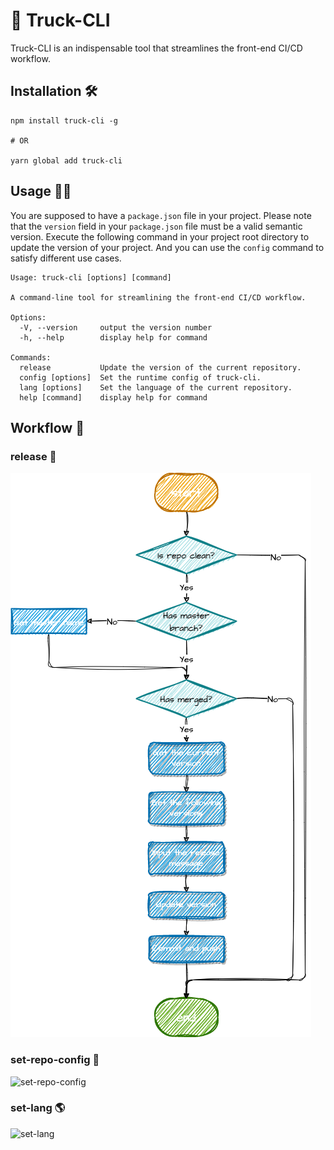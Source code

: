 # 🎡 Truck-CLI

Truck-CLI is an indispensable tool that streamlines the front-end CI/CD workflow.

## Installation 🛠

```
npm install truck-cli -g

# OR

yarn global add truck-cli
```

## Usage 👨‍💻

You are supposed to have a `package.json` file in your project. Please note that the `version` field in your `package.json` file must be a valid semantic version. Execute the following command in your project root directory to update the version of your project. And you can use the `config` command to satisfy different use cases.

```
Usage: truck-cli [options] [command]

A command-line tool for streamlining the front-end CI/CD workflow.

Options:
  -V, --version     output the version number
  -h, --help        display help for command

Commands:
  release           Update the version of the current repository.
  config [options]  Set the runtime config of truck-cli.
  lang [options]    Set the language of the current repository.
  help [command]    display help for command
```

## Workflow 🧫

### release 🎉

![release](./src/assets/release.png)

### set-repo-config 🔧

![set-repo-config]()

### set-lang 🌎

![set-lang]()

<!-- ### create-template 📄 // TODO -->

<!-- ![create-template]() -->

<!-- ### support-ci/cd/yml 🚗 // TODO -->

<!-- ![support-ci/cd/yml]() -->

<!-- ```
┌  Welcome to TK!
│
◇  Where should TK initialize the config?
│  ./docs
│
◇  Site title:
│  My Awesome Project
│
◇  Site description:
│  A TK Site
│
◆  Theme:
│  ● Default Theme (Out of the box, good-looking docs)
│  ○ Default Theme + Customization
│  ○ Custom Theme
|
└  End
``` -->